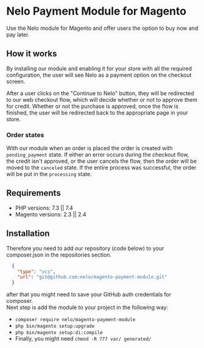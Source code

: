 # Nelo Payment Module for Magento
Use the Nelo module for Magento and offer users the option to buy now and pay later.

## How it works
By installing our module and enabling it for your store with all the required configuration, 
the user will see Nelo as a payment option on the checkout screen.

After a user clicks on the "Continue to Nelo" button, they will be redirected to our web checkout 
flow, which will decide whether or not to approve them for credit. Whether or not the purchase is
approved, once the flow is finished, the user will be redirected back to the appropriate page in your store.

### Order states
With our module when an order is placed the order is created with `pending_payment` state.
If either an error occurs during the checkout flow, the credit isn't approved, or the user
cancels the flow, then the order will be moved to the `canceled` state.
If the entire process was successful, the order will be put in the `processing` state.

## Requirements
- PHP versions: 7.3 || 7.4
- Magento versions: 2.3 || 2.4

## Installation
Therefore you need to add our repository (code below) to your composer.json in the repositories section.
```json
  {
    "type": "vcs",
    "url": "git@github.com:nelo/magento-payment-module.git"
  }
```
after that you might need to save your GitHub auth credentials for composer.  
Next step is add the module to your project in the following way:
 - `composer require nelo/magento-payment-module`
 - `php bin/magento setup:upgrade`
 - `php bin/magento setup:di:compile`
 - Finally, you might need `chmod -R 777 var/ generated/`

